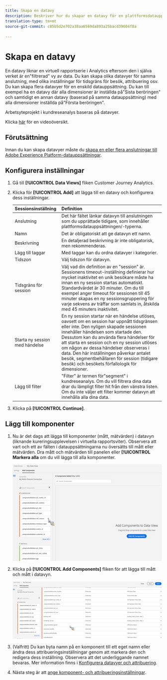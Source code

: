 ```yaml
---
title: Skapa en datavy
description: Beskriver hur du skapar en datavy för en plattformsdatauppsättning i kundreseanalys (CJA).
translation-type: tm+mt
source-git-commit: c85b5d2e702a38aa6569da893a25bacd39604f8a

---
```



# Skapa en datavy

En datavy liknar en virtuell rapportserie i Analytics eftersom den i själva verket är en&quot;filtrerad&quot; vy av data. Du kan skapa olika datavyer för samma anslutning, med olika inställningar för tidsgräns för besök, attribuering osv. Du kan skapa flera datavyer för en enskild datauppsättning. Du kan till exempel ha en datavy där alla dimensioner är inställda på&quot;Sista beröringen&quot; och samtidigt en annan datavy (baserad på samma datauppsättning) med alla dimensioner inställda på&quot;Första beröringen&quot;.

Arbetsyteprojekt i kundreseanalys baseras på datavyer.

Klicka [här](https://docs.adobe.com/content/help/en/platform-learn/tutorials/cja/basic-configuration-for-data-views.html) för en videoöversikt.

## Förutsättning

Innan du kan skapa datavyer måste du [skapa en eller flera anslutningar till Adobe Experience Platform-datauppsättningar](/help/connections/create-connection.md).

## Konfigurera inställningar

1. Gå till **[!UICONTROL Data Views]** fliken Customer Journey Analytics.

1. Klicka för **[!UICONTROL Add]** att lägga till en datavy och konfigurera dess inställningar.

   | Sessionsinställning | Definition |
   |---|---|
   | Anslutning | Det här fältet länkar datavyn till anslutningen som du upprättade tidigare, som innehåller plattformsdatauppsättningen/-typerna. |
   | Namn | Det är obligatoriskt att ge datavyn ett namn. |
   | Beskrivning | En detaljerad beskrivning är inte obligatorisk, men rekommenderas. |
   | Lägg till taggar | Med taggar kan du ordna datavyer i kategorier. |
   | Tidszon | Välj tidszon för datavyn. |
   | Tidsgräns för session | Välj vad din definition av en &quot;session&quot; är. Sessionens timeout-inställning definierar hur mycket inaktivitet en unik besökare måste ha innan en ny session startas automatiskt. Standardvärdet är 30 minuter. Om du till exempel anger timeout för sessionen till 45 minuter skapas en ny sessionsgruppering för varje sekvens av träffar som samlats in, åtskilda med 45 minuters inaktivitet. <!--This setting impacts not only your visit counts, but also how visit segment containers are evaluated, and the visit expiration logic for any eVars expiring on visit. Decreasing the session timeout will likely increase the total number of visits in your reporting, while increasing the visit timeout will likely decrease the total number of visits in your reporting. This needs to be reviewed.--> |
   | Starta ny session med händelse | En ny session startar när en händelse utlöses, oavsett om en session har uppnått tidsgränsen eller inte. Den nyligen skapade sessionen innehåller händelsen som startade den. Dessutom kan du använda flera händelser för att starta en session och en ny session utlöses om någon av dessa händelser observeras i data. Den här inställningen påverkar antalet besök, segmentbehållaren för session (tidigare besök) och besökets förfallologik för dimensioner. |
   | Lägg till filter | &quot;Filter&quot; är termen för&quot;segment&quot; i kundreseanalys. Om du vill filtrera dina data drar du lämpligt filter hit från den vänstra listen. Om du inte väljer ett filter kommer datavyn att innehålla alla dina data. |

1. Klicka på **[!UICONTROL Continue]**.

## Lägg till komponenter

1. Nu är det dags att lägga till komponenter (mått, mätvärden) i datavyn (liknande kureringsupplevelsen i virtuella rapportsviter). Observera att vart och ett av fälten i datauppsättningarna nu översätts till mått eller mätvärden. Dra mått och mätvärden till panelen eller **[!UICONTROL Markera alla** om du vill lägga till alla komponenter.

   ![](assets/add-all-components.png)

1. Klicka på **[!UICONTROL Add Components]** fliken för att lägga till mått och mått i datavyn.

   ![](assets/add-all-components2.png)

1. (Valfritt) Du kan byta namn på en komponent till ett eget namn eller ändra dess attribueringsinställningar genom att markera den och redigera dess inställning. Observera att det underliggande namnet bevaras. Mer information finns i [Konfigurera datavyer och attribuering](/help/data-views/configure-dataviews.md).

1. Nästa steg är att [ange komponent- och attribueringsinställningar](/help/data-views/configure-dataviews.md).